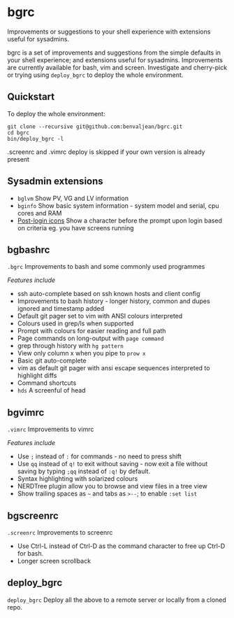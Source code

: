 # bgrc
Improvements or suggestions to your shell experience with extensions useful for sysadmins.

bgrc is a set of improvements and suggestions from the simple defaults in your shell experience; and extensions useful for sysadmins. Improvements are currently available for bash, vim and screen. Investigate and cherry-pick or trying using `deploy_bgrc` to deploy the whole environment.

## Quickstart

To deploy the whole environment:

	git clone --recursive git@github.com:benvaljean/bgrc.git
	cd bgrc
	bin/deploy_bgrc -l

.screenrc and .vimrc deploy is skipped if your own version is already present

## Sysadmin extensions

- `bglvm`  Show PV, VG and LV information
- `bginfo`  Show basic system information - system model and serial, cpu cores and RAM
- [Post-login icons](https://github.com/benvaljean/bgrc/wiki/Post-login%20icons) Show a character before the prompt upon login based on criteria eg. you have screens running

## bgbashrc

`.bgrc`
Improvements to bash and some commonly used programmes

*Features include*

- ssh auto-complete based on ssh known hosts and client config
- Improvements to bash history - longer history, common and dupes ignored and timestamp added
- Default git pager set to vim with ANSI colours interpreted
- Colours used in grep/ls when supported
- Prompt with colours for easier reading and full path
- Page commands on long-output with `page command`
- grep through history with `hg pattern`
- View only column x when you pipe to `prow x`
- Basic git auto-complete
- vim as default git pager with ansi escape sequences interpreted to highlight diffs
- Command shortcuts
- `hds`  A screenful of head

## bgvimrc

`.vimrc`
Improvements to vimrc

*Features include*

- Use `;` instead of `:` for commands - no need to press shift
- Use `qq` instead of `q!` to exit without saving - now exit a file without saving by typing `;qq` instead of `:q!` by default.
- Syntax highlighting with solarized colours
- NERDTree plugin allow you to browse and view files in a tree view
- Show trailing spaces as `~` and tabs as `>--`; to enable `:set list`

## bgscreenrc

`.screenrc`
Improvements to screenrc

- Use Ctrl-L instead of Ctrl-D as the command character to free up Ctrl-D for bash.
- Longer screen scrollback

## deploy_bgrc

`deploy_bgrc`
Deploy all the above to a remote server or locally from a cloned repo.
